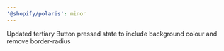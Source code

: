 ```yaml
---
'@shopify/polaris': minor
---
```


Updated tertiary Button pressed state to include background colour and remove border-radius
